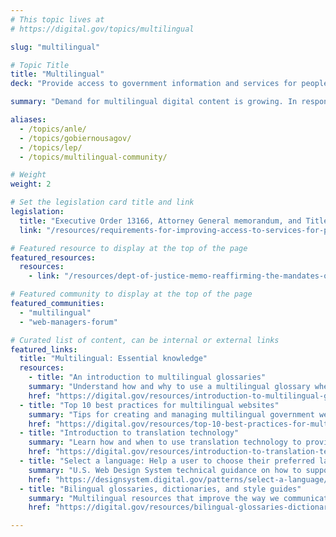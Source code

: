 ```yaml
---
# This topic lives at
# https://digital.gov/topics/multilingual

slug: "multilingual"

# Topic Title
title: "Multilingual"
deck: "Provide access to government information and services for people with limited English proficiency."

summary: "Demand for multilingual digital content is growing. In response to this demand, federal agencies are publishing more digital content in multiple languages. Expanding digital content in languages other than English is essential to building public trust, effectively serving communities, and ensuring government content is accessible for all."

aliases:
  - /topics/anle/
  - /topics/gobiernousagov/
  - /topics/lep/
  - /topics/multilingual-community/

# Weight
weight: 2

# Set the legislation card title and link
legislation:
  title: "Executive Order 13166, Attorney General memorandum, and Title VI of the Civil Rights Act"
  link: "/resources/requirements-for-improving-access-to-services-for-people-with-limited-english-proficiency-lep/"

# Featured resource to display at the top of the page
featured_resources:
  resources:
    - link: "/resources/dept-of-justice-memo-reaffirming-the-mandates-of-eo-13166/"

# Featured community to display at the top of the page
featured_communities:
  - "multilingual"
  - "web-managers-forum"

# Curated list of content, can be internal or external links
featured_links:
  title: "Multilingual: Essential knowledge"
  resources:
    - title: "An introduction to multilingual glossaries"
    summary: "Understand how and why to use a multilingual glossary when translating content."
    href: "https://digital.gov/resources/introduction-to-multilingual-glossaries/"
  - title: "Top 10 best practices for multilingual websites"
    summary: "Tips for creating and managing multilingual government websites."
    href: "https://digital.gov/resources/top-10-best-practices-for-multilingual-websites/"
  - title: "Introduction to translation technology"
    summary: "Learn how and when to use translation technology to provide meaningful access for people with limited English proficiency."
    href: "https://digital.gov/resources/introduction-to-translation-technology"
  - title: "Select a language: Help a user to choose their preferred language"
    summary: "U.S. Web Design System technical guidance on how to support users in their language of choice."
    href: "https://designsystem.digital.gov/patterns/select-a-language/"
  - title: "Bilingual glossaries, dictionaries, and style guides"
    summary: "Multilingual resources that improve the way we communicate with people in languages other than English."
    href: "https://digital.gov/resources/bilingual-glossaries-dictionaries-style-guides"

---
```

